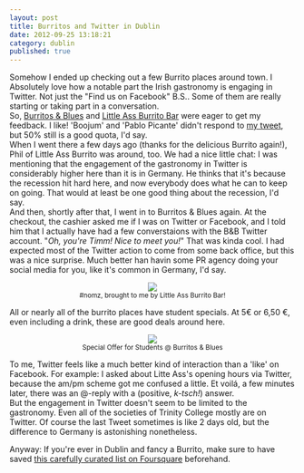 ```yaml
---
layout: post
title: Burritos and Twitter in Dublin
date: 2012-09-25 13:18:21
category: dublin
published: true
---
```


Somehow I ended up checking out a few Burrito places around town. I Absolutely love how a notable part the Irish gastronomy is engaging in Twitter. Not just the "Find us on Facebook" B.S.. Some of them are really starting or taking part in a conversation.  
So, [Burritos & Blues](http://twitter.com/burritosblues) and [Little Ass Burrito Bar](http://twitter.com/littleassbb) were eager to get my feedback. I like! 'Boojum' and 'Pablo Picante' didn't respond to [my tweet](https://twitter.com/tschoof/status/245171001460142080), but 50% still is a good quota, I'd say.  
When I went there a few days ago (thanks for the delicious Burrito again!), Phil of Little Ass Burrito was around, too. We had a nice little chat: I was mentioning that the engagement of the gastronomy in Twitter is considerably higher here than it is in Germany. He thinks that it's because the recession hit hard here, and now everybody does what he can to keep on going. That would at least be one good thing about the recession, I'd say.  
And then, shortly after that, I went in to Burritos & Blues again. At the checkout, the cashier asked me if I was on Twitter or Facebook, and I told him that I actually have had a few converstaions with the B&B Twitter account. "*Oh, you're Timm! Nice to meet you!*" That was kinda cool. I had expected most of the Twitter action to come from some back office, but this was a nice surprise. Much better han havin some PR agency doing your social media for you, like it's common in Germany, I'd say.
<p style="text-align: center;"><a href="https://blog.timmschoof.com/images/sanchopanza.jpg"><img src="https://blog.timmschoof.com/images/sanchopanza.jpg"/></a><br/><small>#nomz, brought to me by Little Ass Burrito Bar!</small></p>

All or nearly all of the burrito places have student specials. At 5€ or 6,50 €, even including a drink, these are good deals around here.  
<p style="text-align: center;"><a href="https://blog.timmschoof.com/images/blues.jpg"><img src="https://blog.timmschoof.com/images/blues.jpg"/></a><br/><small>Special Offer for Students @ Burritos & Blues</small></p>

To me, Twitter feels like a much better kind of interaction than a 'like' on Facebook. For example: I asked about Litte Ass's opening hours via Twitter, because the am/pm scheme got me confused a little. Et voilá, a few minutes later, there was an @-reply with a (positive, *k-tsch!*) answer.  
But the engagement in Twitter doesn't seem to be limited to the gastronomy. Even all of the societies of Trinity College mostly are on Twitter. Of course the last Tweet sometimes is like 2 days old, but the difference to Germany is astonishing nonetheless. 

Anyway: If you're ever in Dublin and fancy a Burrito, make sure to have saved [this carefully curated list on Foursquare](https://foursquare.com/tschoof/list/dublin-burrito) beforehand.

